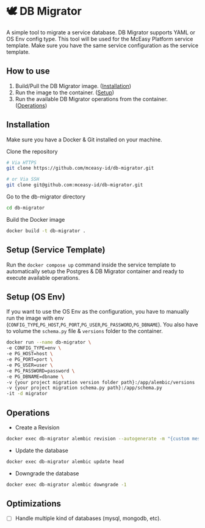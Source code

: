 # 🕊 DB Migrator

A simple tool to migrate a service database. 
DB Migrator supports YAML or OS Env config type.
This tool will be used for the McEasy Platform service template.
Make sure you have the same service configuration as the service template.
## How to use
1. Build/Pull the DB Migrator image. ([Installation](#-installation))
1. Run the image to the container. ([Setup](#-setup-service-template))
1. Run the available DB Migrator operations from the container. ([Operations](#-operations))
## Installation
Make sure you have a Docker & Git installed on your machine.

Clone the repository

```bash
# Via HTTPS
git clone https://github.com/mceasy-id/db-migrator.git

# or Via SSH
git clone git@github.com:mceasy-id/db-migrator.git
```

Go to the db-migrator directory
```bash
cd db-migrator
```

Build the Docker image
```bash
docker build -t db-migrator .
```

    
## Setup (Service Template)
Run the ```docker compose up``` command inside the service template to automatically setup the Postgres & DB Migrator container and ready to execute available operations.

## Setup (OS Env)

If you want to use the OS Env as the configuration, you have to manually run the image with env (```CONFIG_TYPE```,```PG_HOST```,```PG_PORT```,```PG_USER```,```PG_PASSWORD```,```PG_DBNAME```).
You also have to volume the ```schema.py``` file & ```versions``` folder to the container. 
```bash
docker run --name db-migrator \ 
-e CONFIG_TYPE=env \
-e PG_HOST=host \
-e PG_PORT=port \
-e PG_USER=user \
-e PG_PASSWORD=password \
-e PG_DBNAME=dbname \
-v {your project migration version folder path}:/app/alembic/versions
-v {your project migration schema.py path}:/app/schema.py
-it -d migrator
```
## Operations
- Create a Revision
 
```bash
docker exec db-migrator alembic revision --autogenerate -m "{custom message}"
```

- Update the database
 
```bash
docker exec db-migrator alembic update head
```

- Downgrade the database
 
```bash
docker exec db-migrator alembic downgrade -1
```
## Optimizations

- [ ] Handle multiple kind of databases (mysql, mongodb, etc).


